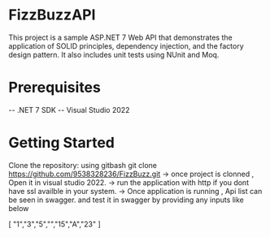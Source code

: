 # FizzBuzzAPI
This project is a sample ASP.NET 7 Web API that demonstrates the application of SOLID principles, dependency injection, and the factory design pattern. It also includes unit tests using NUnit and Moq.

# Prerequisites
-- .NET 7 SDK
-- Visual Studio 2022

# Getting Started
Clone the repository:
using gitbash
git clone https://github.com/9538328236/FizzBuzz.git
-> once project is clonned , Open it in visual studio 2022.
-> run the application with http if you dont have ssl availble in your system.
-> Once application is running , Api list can be seen in swagger. and test it in swagger by providing any inputs like below

[
  "1","3","5","","15","A","23"
]

